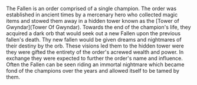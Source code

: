 The Fallen is an order comprised of a single champion. The order was established in ancient times by a mercenary hero who collected magic items and stowed them away in a hidden tower known as the [Tower of Gwyndar](Tower Of Gwyndar). Towards the end of the champion's life, they acquired a dark orb that would seek out a new Fallen upon the previous fallen's death. Thy new fallen would be given dreams and nightmares of their destiny by the orb. These visions led them to the hidden tower were they were gifted the entirety of the order's acrewed wealth and power. In exchange they were expected to further the order's name and influence. Often the Fallen can be seen riding an immortal nightmare which became fond of the champions over the years and allowed itself to be tamed by them. 